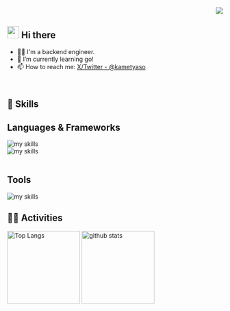 <!-- 1. GitHub usernameを変更 -->
<div align="right">
  <img src="https://komarev.com/ghpvc/?username=username" />
</div>


<!-- 2. プロフィールや連絡先を変更 -->
## <img src="https://media.giphy.com/media/hvRJCLFzcasrR4ia7z/giphy.gif" width="28"> Hi there

- 🧑‍💻 I'm a backend engineer.
- 🌱 I’m currently learning go!
- 📫 How to reach me: [X/Twitter - @kametyaso](https://x.com/kamteyaso)
<br>


<!-- 3. 好きな技術スタックに変更 -->
<!-- ライトモート：theme=light, ダークモート：theme=dark -->
<!-- アイコンの選択肢一覧：https://arc.net/l/quote/zizyykfh -->
## 🌱 Skills
<h2 align="left">Languages & Frameworks</h2>
<img alt="my skills" src="https://skillicons.dev/icons?theme=dark&perline=7&i=,html,css,js,ruby" />
<br>
<img alt="my skills" src="https://skillicons.dev/icons?theme=dark&perline=7&i=,jquery,rails,sass,tailwind,nodejs" />
<br>
<br>


<h2 align="left">Tools </h2>
<img alt="my skills" src="https://skillicons.dev/icons?theme=dark&perline=7&i=,figma,docker,aws,vercel,wordpress," />


<!-- 4. GitHub usernameを変更, 2箇所 -->
<!-- ライトモート：theme=light, ダークモート：theme=vue-dark  -->
## 🏃‍♀️ Activities
<div align="left"> 
  <img alt="Top Langs" height="170px" src="https://github-readme-stats.vercel.app/api?username=kame82&theme=gotham&layout=compact" />
  <img alt="github stats" height="170px" src="https://github-readme-stats.vercel.app/api/top-langs/?username=kame82&theme=gotham&layout=compact" />
</div>


<!--
This repository is a ✨ _special_ ✨ repository because its `README.md` (this file) appears on your GitHub profile.

Here are some ideas to get you started:

- 🔭 I’m currently working on ...
- 🌱 I’m currently learning ...
- 👯 I’m looking to collaborate on ...
- 🤔 I’m looking for help with ...
- 💬 Ask me about ...
- 📫 How to reach me: ...
- 😄 Pronouns: ...
- ⚡ Fun fact: ...
-->

